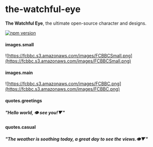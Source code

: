 # the-watchful-eye
**The Watchful Eye**, the ultimate open-source character and designs.

[![npm version](https://badge.fury.io/js/the-watchful-eye.svg)](https://badge.fury.io/js/the-watchful-eye)

#### images.small
![https://fcbbc.s3.amazonaws.com/images/FCBBCSmall.png](https://fcbbc.s3.amazonaws.com/images/FCBBCSmall.png)

#### images.main
![https://fcbbc.s3.amazonaws.com/images/FCBBC.png](https://fcbbc.s3.amazonaws.com/images/FCBBC.png)

#### quotes.greetings
##### *"Hello world, 👁 see you!▼"*

#### quotes.casual
##### *"The weather is soothing today, a great day to see the views.👁▼"*
